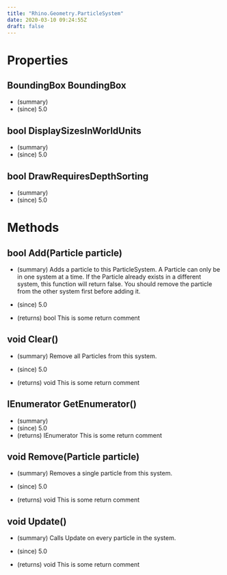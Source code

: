 ```yaml
---
title: "Rhino.Geometry.ParticleSystem"
date: 2020-03-10 09:24:55Z
draft: false
---
```


# Properties
## BoundingBox BoundingBox
- (summary) 
- (since) 5.0
## bool DisplaySizesInWorldUnits
- (summary) 
- (since) 5.0
## bool DrawRequiresDepthSorting
- (summary) 
- (since) 5.0
# Methods
## bool Add(Particle particle)
- (summary) 
     Adds a particle to this ParticleSystem. A Particle can only be in one system
     at a time.  If the Particle already exists in a different system, this function
     will return false. You should remove the particle from the other system first
     before adding it.
     
- (since) 5.0
- (returns) bool This is some return comment
## void Clear()
- (summary) 
     Remove all Particles from this system.
     
- (since) 5.0
- (returns) void This is some return comment
## IEnumerator<Particle> GetEnumerator()
- (summary) 
- (since) 5.0
- (returns) IEnumerator<Particle> This is some return comment
## void Remove(Particle particle)
- (summary) 
     Removes a single particle from this system.
     
- (since) 5.0
- (returns) void This is some return comment
## void Update()
- (summary) 
     Calls Update on every particle in the system.
     
- (since) 5.0
- (returns) void This is some return comment
